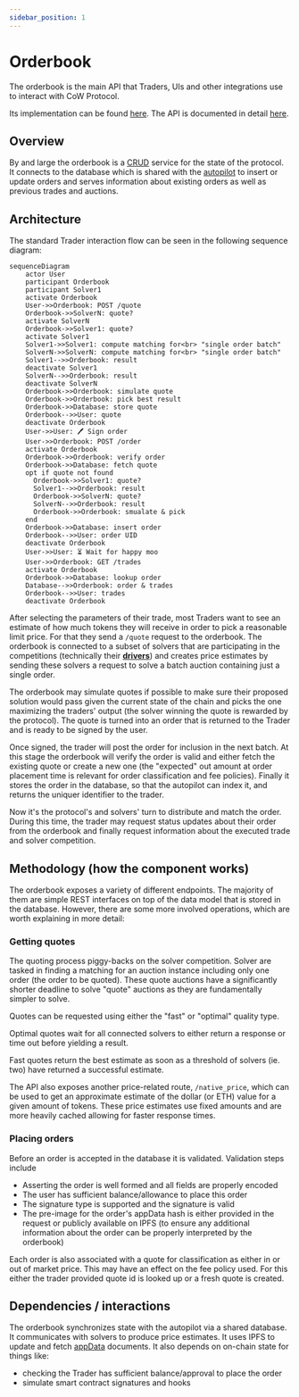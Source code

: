 ```yaml
---
sidebar_position: 1
---
```


# Orderbook

The orderbook is the main API that Traders, UIs and other integrations use to interact with CoW Protocol.

Its implementation can be found [here](https://github.com/cowprotocol/services/tree/main/crates/orderbook). The API is documented in detail [here](../../reference/apis/orderbook). 

## Overview

By and large the orderbook is a [CRUD](https://en.wikipedia.org/wiki/Create,_read,_update_and_delete) service for the state of the protocol.
It connects to the database which is shared with the [autopilot](./autopilot) to insert or update orders and serves information about existing orders as well as previous trades and auctions.

## Architecture

The standard Trader interaction flow can be seen in the following sequence diagram:
```mermaid
sequenceDiagram
    actor User
    participant Orderbook
    participant Solver1
    activate Orderbook
    User->>Orderbook: POST /quote
    Orderbook->>SolverN: quote?
    activate SolverN
    Orderbook->>Solver1: quote?
    activate Solver1
    Solver1->>Solver1: compute matching for<br> "single order batch"
    SolverN->>SolverN: compute matching for<br> "single order batch"
    Solver1-->>Orderbook: result
    deactivate Solver1
    SolverN-->>Orderbook: result
    deactivate SolverN
    Orderbook->>Orderbook: simulate quote
    Orderbook->>Orderbook: pick best result
    Orderbook->>Database: store quote
    Orderbook-->>User: quote
    deactivate Orderbook
    User->>User: 🖊 Sign order
    User->>Orderbook: POST /order
    activate Orderbook
    Orderbook->>Orderbook: verify order
    Orderbook->>Database: fetch quote
    opt if quote not found
      Orderbook->>Solver1: quote?
      Solver1-->>Orderbook: result
      Orderbook->>SolverN: quote?
      SolverN-->>Orderbook: result
      Orderbook->>Orderbook: smualate & pick
    end
    Orderbook->>Database: insert order
    Orderbook-->>User: order UID
    deactivate Orderbook
    User->>User: ⏳ Wait for happy moo
    User->>Orderbook: GET /trades
    activate Orderbook
    Orderbook->>Database: lookup order
    Database-->>Orderbook: order & trades
    Orderbook-->>User: trades
    deactivate Orderbook
```

After selecting the parameters of their trade, most Traders want to see an estimate of how much tokens they will receive in order to pick a reasonable limit price.
For that they send a `/quote` request to the orderbook. 
The orderbook is connected to a subset of solvers that are participating in the competitions (technically their [**drivers**](./driver)) and creates price estimates by sending these solvers a request to solve a batch auction containing just a single order.

The orderbook may simulate quotes if possible to make sure their proposed solution would pass given the current state of the chain and picks the one maximizing the traders' output (the solver winning the quote is rewarded by the protocol). 
The quote is turned into an order that is returned to the Trader and is ready to be signed by the user.

Once signed, the trader will post the order for inclusion in the next batch.
At this stage the orderbook will verify the order is valid and either fetch the existing quote or create a new one (the "expected" out amount at order placement time is relevant for order classification and fee policies).
Finally it stores the order in the database, so that the autopilot can index it, and returns the uniquer identifier to the trader.

Now it's the protocol's and solvers' turn to distribute and match the order.
During this time, the trader may request status updates about their order from the orderbook and finally request information about the executed trade and solver competition.

## Methodology (how the component works)

The orderbook exposes a variety of different endpoints.
The majority of them are simple REST interfaces on top of the data model that is stored in the database.
However, there are some more involved operations, which are worth explaining in more detail:

### Getting quotes

The quoting process piggy-backs on the solver competition.
Solver are tasked in finding a matching for an auction instance including only one order (the order to be quoted).
These quote auctions have a significantly shorter deadline to solve "quote" auctions as they are fundamentally simpler to solve.

Quotes can be requested using either the "fast" or "optimal" quality type.

Optimal quotes wait for all connected solvers to either return a response or time out before yielding a result.

Fast quotes return the best estimate as soon as a threshold of solvers (ie. two) have returned a successful estimate.

The API also exposes another price-related route, `/native_price`, which can be used to get an approximate estimate of the dollar (or ETH) value for a given amount of tokens.
These price estimates use fixed amounts and are more heavily cached allowing for faster response times.

### Placing orders

Before an order is accepted in the database it is validated.
Validation steps include
- Asserting the order is well formed and all fields are properly encoded
- The user has sufficient balance/allowance to place this order
- The signature type is supported and the signature is valid
- The pre-image for the order's appData hash is either provided in the request or publicly available on IPFS (to ensure any additional information about the order can be properly interpreted by the orderbook)

Each order is also associated with a quote for classification as either in or out of market price. This may have an effect on the fee policy used.
For this either the trader provided quote id is looked up or a fresh quote is created.

## Dependencies / interactions

The orderbook synchronizes state with the autopilot via a shared database.
It communicates with solvers to produce price estimates.
It uses IPFS to update and fetch [appData](../integrations/order-meta-data-appdata) documents.
It also depends on on-chain state for things like:
- checking the Trader has sufficient balance/approval to place the order
- simulate smart contract signatures and hooks


